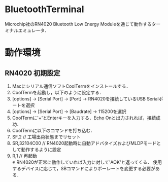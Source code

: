 # BluetoothTerminal
Microchip社のRN4020 Bluetooth Low Energy Moduleを通じて動作するターミナルエミュレータ．

# 動作環境

## RN4020 初期設定
1. Macにシリアル通信ソフトCoolTermをインストールする．
1. CoolTermを起動し，以下のように設定する．
  2. [options] → [Serial Port] → [Port] → RN4020を接続しているUSB Serialポートを選択
  2. [options] → [Serial Port] → [Baudrate] → 115200を選択
1. CoolTermに'+'とEnterキーを入力する．Echo Onと出力されれば，接続成功．
1. CoolTermに以下のコマンドを打ち込む．
  3. SF,2           // 工場出荷状態までリセット
  3. SR,32104C00    // RN4020起動時に自動アドバタイズおよびMLDPモードとして動作するように設定
  3. R,1            // 再起動  
  ※ RN4020が正常に動作していれば入力に対して'AOK'と返ってくる．
    使用するデバイスに応じて，SBコマンドによりボーレートを変更する必要がある．
